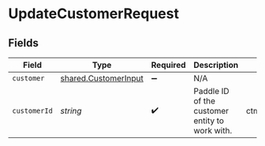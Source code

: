 # UpdateCustomerRequest


## Fields

| Field                                                        | Type                                                         | Required                                                     | Description                                                  | Example                                                      |
| ------------------------------------------------------------ | ------------------------------------------------------------ | ------------------------------------------------------------ | ------------------------------------------------------------ | ------------------------------------------------------------ |
| `customer`                                                   | [shared.CustomerInput](../../models/shared/customerinput.md) | :heavy_minus_sign:                                           | N/A                                                          |                                                              |
| `customerId`                                                 | *string*                                                     | :heavy_check_mark:                                           | Paddle ID of the customer entity to work with.               | ctm_01gw1xk43eqy2rrf0cs93zvm6t                               |